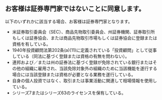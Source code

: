 ## お客様は証券専門家ではないことに同意します。

以下のいずれかに該当する場合、お客様は証券専門家となります。
- 米証券取引委員会（SEC）、商品先物取引委員会、州証券機関、証券取引所もしくは証券協会、または商品先物取引市場もしくは証券協会に登録または資格を有している。
- 1940年投資顧問法第202条(a)(11)に定義されている「投資顧問」として従事している（同法に基づく登録または資格の有無を問わない）。
- 連邦および／または州の証券法に基づく登録が免除されている銀行またはその他の組織に雇用され、当該免除対象外の組織のために当該機能を遂行する場合には当該登録または資格が必要となる業務を遂行している。
- 自身の個人投資ではなく、取引または事業活動に関連して相場情報を使用している。
- シリーズ7またはシリーズ63のライセンスを保有している。
